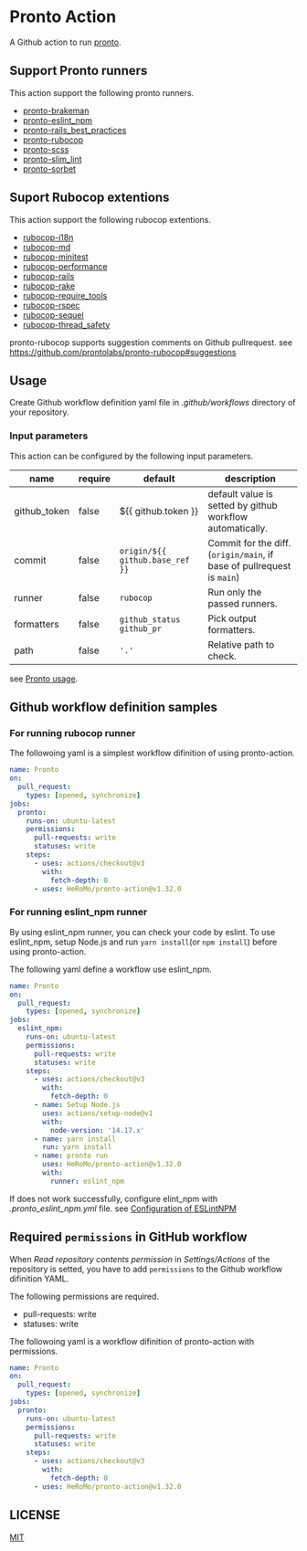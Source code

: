 # Pronto Action

A Github action to run [pronto](https://github.com/prontolabs/pronto).

## Support Pronto runners

This action support the following pronto runners.

- [pronto\-brakeman](https://github.com/prontolabs/pronto-brakeman)
- [pronto\-eslint\_npm](https://github.com/doits/pronto-eslint_npm)
- [pronto\-rails\_best\_practices](https://github.com/prontolabs/pronto-rails_best_practices)
- [pronto\-rubocop](https://github.com/prontolabs/pronto-rubocop)
- [pronto\-scss](https://github.com/prontolabs/pronto-scss)
- [pronto\-slim\_lint](https://github.com/ibrahima/pronto-slim_lint)
- [pronto\-sorbet](https://github.com/teamsimplepay/pronto-sorbet)

## Suport Rubocop extentions

This action support the following rubocop extentions.

- [rubocop\-i18n](https://github.com/puppetlabs/rubocop-i18n)
- [rubocop\-md](https://github.com/rubocop-hq/rubocop-md)
- [rubocop\-minitest](https://github.com/rubocop-hq/rubocop-minitest)
- [rubocop\-performance](https://github.com/rubocop-hq/rubocop-performance)
- [rubocop\-rails](https://github.com/rubocop-hq/rubocop-rails)
- [rubocop\-rake](https://github.com/rubocop-hq/rubocop-rake)
- [rubocop\-require\_tools](https://github.com/milch/rubocop-require_tools)
- [rubocop\-rspec](https://github.com/rubocop-hq/rubocop-rspec)
- [rubocop\-sequel](https://github.com/rubocop-hq/rubocop-sequel)
- [rubocop\-thread\_safety](https://github.com/covermymeds/rubocop-thread_safety)

pronto-rubocop supports suggestion comments on Github pullrequest. 
see https://github.com/prontolabs/pronto-rubocop#suggestions

## Usage

Create Github workflow definition yaml file in *.github/workflows* directory of your repository.

### Input parameters

This action can be configured by the following input parameters.
<!-- textlint-disable spellcheck-tech-word -->
| name | require | default | description |
|---|---|---|---|
| github_token | false | ${{ github.token }} | default value is setted by github workflow automatically. |
| commit | false | `origin/${{ github.base_ref }}` | Commit for the diff.<br>(`origin/main`, if base of pullrequest is `main`) |
| runner | false | `rubocop` | Run only the passed runners. |
| formatters | false | `github_status github_pr` | Pick output formatters. |
| path | false | `'.'` | Relative path to check. |
<!-- textlint-enable spellcheck-tech-word -->
see [Pronto usage](https://github.com/prontolabs/pronto#usage).

## Github workflow definition samples

### For running rubocop runner

The followoing yaml is a simplest workflow difinition of using pronto-action.

```yaml
name: Pronto
on:
  pull_request:
    types: [opened, synchronize]
jobs:
  pronto:
    runs-on: ubuntu-latest
    permissions:
      pull-requests: write
      statuses: write 
    steps:
      - uses: actions/checkout@v3
        with:
          fetch-depth: 0
      - uses: HeRoMo/pronto-action@v1.32.0
```

### For running eslint_npm runner

By using eslint_npm runner, you can check your code by eslint. 
To use eslint_npm, setup Node.js and run `yarn install`(or `npm install`) before using pronto-action.

The following yaml define a workflow use eslint_npm.

```yaml
name: Pronto
on:
  pull_request:
    types: [opened, synchronize]
jobs:
  eslint_npm:
    runs-on: ubuntu-latest
    permissions:
      pull-requests: write
      statuses: write 
    steps:
      - uses: actions/checkout@v3
        with:
          fetch-depth: 0
      - name: Setup Node.js
        uses: actions/setup-node@v1
        with:
          node-version: '14.17.x'
      - name: yarn install
        run: yarn install
      - name: pronto run
        uses: HeRoMo/pronto-action@v1.32.0
        with:
          runner: eslint_npm
```

If does not work successfully, configure elint_npm with  *.pronto_eslint_npm.yml* file. see [Configuration of ESLintNPM](https://github.com/doits/pronto-eslint_npm#configuration-of-eslintnpm)

## Required `permissions` in GitHub workflow

When *Read repository contents permission* in *Settings/Actions* of the repository is setted, you have to add `permissions` to the Github workflow difinition YAML.

The following permissions are required.

- pull-requests: write
- statuses: write

The followoing yaml is a workflow difinition of pronto-action with permissions.

```yaml
name: Pronto
on:
  pull_request:
    types: [opened, synchronize]
jobs:
  pronto:
    runs-on: ubuntu-latest
    permissions:
      pull-requests: write
      statuses: write 
    steps:
      - uses: actions/checkout@v3
        with:
          fetch-depth: 0
      - uses: HeRoMo/pronto-action@v1.32.0
```

## LICENSE
[MIT](LICENSE)
